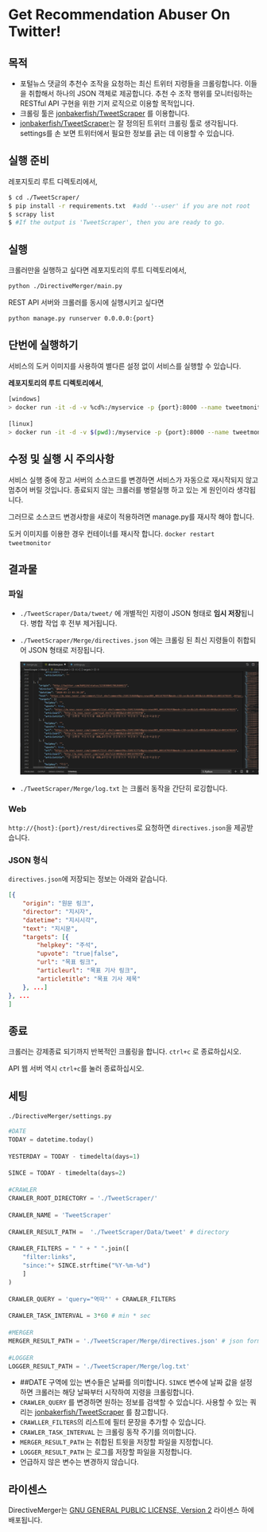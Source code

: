 # Get Recommendation Abuser On Twitter!

## 목적

- 포털뉴스 댓글의 추천수 조작을 요청하는 최신 트위터 지령들을 크롤링합니다. 이들을 취합해서 하나의 JSON 객체로 제공합니다. 추천 수 조작 행위를 모니터링하는 RESTful API 구현을 위한 기저 로직으로 이용할 목적입니다.
- 크롤링 툴은 [jonbakerfish/TweetScraper](https://github.com/jonbakerfish/TweetScraper) 를 이용합니다. 
- [jonbakerfish/TweetScraper](https://github.com/jonbakerfish/TweetScraper)는 잘 정의된 트위터 크롤링 툴로 생각됩니다. settings를 손 보면 트위터에서 필요한 정보를 긁는 데 이용할 수 있습니다. 

## 실행 준비

레포지토리 루트 디렉토리에서,

```bash
$ cd ./TweetScraper/
$ pip install -r requirements.txt  #add '--user' if you are not root
$ scrapy list
$ #If the output is 'TweetScraper', then you are ready to go.
```

## 실행

크롤러만을 실행하고 싶다면 레포지토리의 루트 디렉토리에서,

```bash
python ./DirectiveMerger/main.py
```

REST API 서버와 크롤러를 동시에 실행시키고 싶다면
```bash
python manage.py runserver 0.0.0.0:{port}
```

## 단번에 실행하기

서비스의 도커 이미지를 사용하여 별다른 설정 없이 서비스를 실행할 수 있습니다.

**레포지토리의 루트 디렉토리에서**,

```bash
[windows]
> docker run -it -d -v %cd%:/myservice -p {port}:8000 --name tweetmonitor xentai/tweetmonitor

[linux]
> docker run -it -d -v $(pwd):/myservice -p {port}:8000 --name tweetmonitor xentai/tweetmonitor 
```

## 수정 및 실행 시 주의사항

서비스 실행 중에 장고 서버의 소스코드를 변경하면 서비스가 자동으로 재시작되지 않고 멈추어 버릴 것입니다. 종료되지 않는 크롤러를 병렬실행 하고 있는 게 원인이라 생각됩니다.

그러므로 소스코드 변경사항을 새로이 적용하려면 manage.py를 재시작 해야 합니다.

도커 이미지를 이용한 경우 컨테이너를 재시작 합니다. `docker restart tweetmonitor` 

## 결과물

### 파일

- `./TweetScraper/Data/tweet/` 에 개별적인 지령이 JSON 형태로 **임시 저장**됩니다. 병합 작업 후 전부 제거됩니다.

- `./TweetScraper/Merge/directives.json` 에는 크롤링 된 최신 지령들이 취합되어 JSON 형태로 저장됩니다.

  ![img0](./img0.png)

- `./TweetScraper/Merge/log.txt` 는 크롤러 동작을 간단히 로깅합니다.

### Web

`http://{host}:{port}/rest/directives`로 요청하면 `directives.json`을 제공받습니다.

### JSON 형식

`directives.json`에 저장되는 정보는 아래와 같습니다.

```json
[{
    "origin": "원문 링크",
    "director": "지시자",
    "datetime": "지시시각",
    "text": "지시문",
    "targets": [{
        "helpkey": "주석",
        "upvote": "true|false",
        "url": "목표 링크",
        "articleurl": "목표 기사 링크",
        "articletitle": "목표 기사 제목"
    }, ...]
}, ...
]
```

## 종료

크롤러는 강제종료 되기까지 반복적인 크롤링을 합니다. `ctrl+c` 로 종료하십시오.

API 웹 서버 역시 `ctrl+c`를 눌러 종료하십시오.

## 세팅

`./DirectiveMerger/settings.py`

```python
#DATE
TODAY = datetime.today()

YESTERDAY = TODAY - timedelta(days=1)

SINCE = TODAY - timedelta(days=2)

#CRAWLER
CRAWLER_ROOT_DIRECTORY = './TweetScraper/'

CRAWLER_NAME = 'TweetScraper'

CRAWLER_RESULT_PATH =  './TweetScraper/Data/tweet' # directory

CRAWLER_FILTERS = " " + " ".join([ 
    "filter:links", 
    "since:"+ SINCE.strftime("%Y-%m-%d")
    ]
)

CRAWLER_QUERY = 'query="역따"' + CRAWLER_FILTERS

CRAWLER_TASK_INTERVAL = 3*60 # min * sec

#MERGER
MERGER_RESULT_PATH = './TweetScraper/Merge/directives.json' # json format output file

#LOGGER
LOGGER_RESULT_PATH = './TweetScraper/Merge/log.txt' 
```

- ##DATE 구역에 있는 변수들은 날짜를 의미합니다.  `SINCE` 변수에 날짜 값을 설정하면 크롤러는 해당 날짜부터 시작하여 지령을 크롤링합니다.
- `CRAWLER_QUERY` 를 변경하면 원하는 정보를 검색할 수 있습니다. 사용할 수 있는 쿼리는 [jonbakerfish/TweetScraper](https://github.com/jonbakerfish/TweetScraper) 를 참고합니다.
- `CRAWLLER_FILTERS`의 리스트에 필터 문장을 추가할 수 있습니다.
- `CRAWLER_TASK_INTERVAL` 는 크롤링 동작 주기를 의미합니다.
- `MERGER_RESULT_PATH` 는  취합된 트윗을 저장할 파일을 지정합니다.
- `LOGGER_RESULT_PATH` 는 로그를 저장할 파일을 지정합니다.
- 언급하지 않은 변수는 변경하지 않습니다.

## 라이센스
DirectiveMerger는 [GNU GENERAL PUBLIC LICENSE, Version 2](https://github.com/binchoo/GetRecommendationAbuserOnTwitter/blob/master/LICENSE) 라이센스 하에 배포됩니다.
